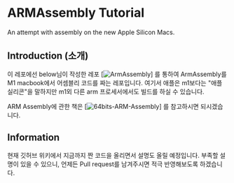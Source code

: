 # ARMAssembly Tutorial
An attempt with assembly on the new Apple Silicon Macs.

## Introduction (소개)
  이 레포에선 below님이 작성한 레포 [![ ArmAssembly ](https://github.com/below/HelloSilicon)] 를 통하여 ArmAssembly를 M1 macbook에서 어셈블리 코드를 짜는 레포입니다. 여기서 애플은 m1보다는 "애플 실리콘"을 말하지만 m1외 다른 arm 프로세서에서도 빌드를 하실 수 있습니다. 
  
  ARM Assembly에 관한 책은 [![ 64bits-ARM-Assembly ](https://github.com/Apress/programming-with-64-bit-ARM-assembly-language)] 를 참고하시면 되시겠습니다. 

## Information
  현재 깃허브 위키에서 지금까지 짠 코드을 올리면서 설명도 올릴 예정입니다. 부족할 설명이 있을 수 있으니, 언제든 Pull request를 남겨주시면 적극 반영해보도록 하겠습니다.
